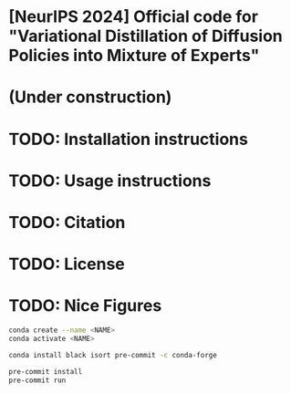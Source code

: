 # [NeurIPS 2024] Official code for "Variational Distillation of Diffusion Policies into Mixture of Experts"
# (Under construction)
# TODO: Installation instructions
# TODO: Usage instructions
# TODO: Citation
# TODO: License
# TODO: Nice Figures


```bash
conda create --name <NAME>
conda activate <NAME>

conda install black isort pre-commit -c conda-forge

pre-commit install
pre-commit run
```
